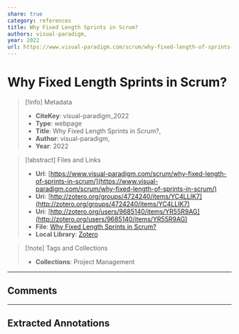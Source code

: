 ```yaml
---  
share: true  
category: references  
title: Why Fixed Length Sprints in Scrum?  
authors: visual-paradigm,  
year: 2022  
url: https://www.visual-paradigm.com/scrum/why-fixed-length-of-sprints-in-scrum/  
---  
```

  
# Why Fixed Length Sprints in Scrum?  
  
> [!info] Metadata  
> - **CiteKey**: visual-paradigm_2022  
> - **Type**: webpage  
> - **Title**: Why Fixed Length Sprints in Scrum?,   
> - **Author**: visual-paradigm,  
> - **Year**: 2022   
  
> [!abstract] Files and Links  
> - **Url**: [https://www.visual-paradigm.com/scrum/why-fixed-length-of-sprints-in-scrum/](https://www.visual-paradigm.com/scrum/why-fixed-length-of-sprints-in-scrum/)  
> - **Uri**: [http://zotero.org/groups/4724240/items/YC4LLIK7](http://zotero.org/groups/4724240/items/YC4LLIK7)  
> - **Uri**: [http://zotero.org/users/9685140/items/YR55R9AG](http://zotero.org/users/9685140/items/YR55R9AG)  
> - **File**: [Why Fixed Length Sprints in Scrum?](file:///Users/jan/Zotero/storage/MKDQWMK2/why-fixed-length-of-sprints-in-scrum.html)  
> - **Local Library**: [Zotero]((zotero://select/library/items/YR55R9AG))  
  
> [!note] Tags and Collections  
> - **Collections**: Project Management  
  
----  
  
## Comments  
  
  
  
----  
  
## Extracted Annotations  
  
